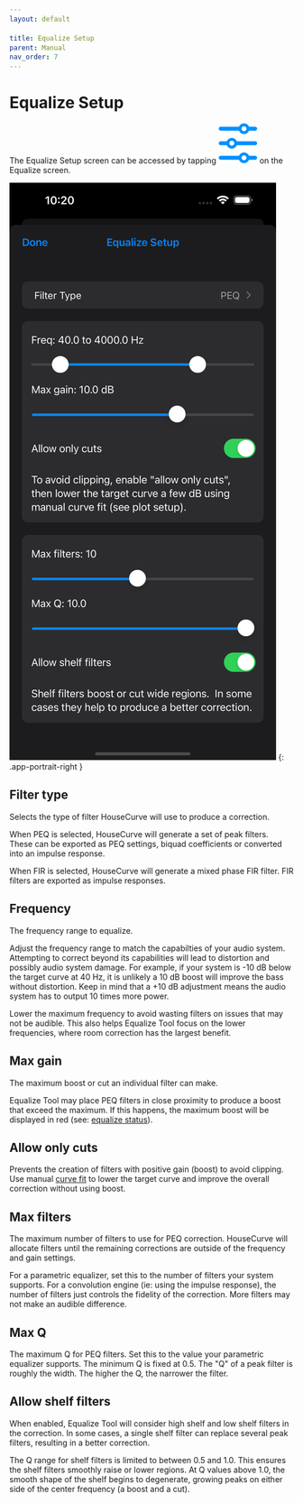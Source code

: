 ```yaml
---
layout: default

title: Equalize Setup
parent: Manual
nav_order: 7
---
```


# Equalize Setup
The Equalize Setup screen can be accessed by tapping <img src="/assets/img/equalize_setup.png" alt="Setup" class="app-icon"> on the Equalize screen.

![Equalize setup screen](/assets/img/equalize_setup_screen.png)
{: .app-portrait-right }

## Filter type
Selects the type of filter HouseCurve will use to produce a correction.

When PEQ is selected, HouseCurve will generate a set of peak filters.  These can be exported as PEQ settings, biquad coefficients or converted into an impulse response.

When FIR is selected, HouseCurve will generate a mixed phase FIR filter.  FIR filters are exported as impulse responses.

## Frequency
The frequency range to equalize.  

Adjust the frequency range to match the capabilties of your audio system.  Attempting to correct beyond its capabilities will lead to distortion and possibly audio system damage.  For example, if your system is -10 dB below the target curve at 40 Hz, it is unlikely a 10 dB boost will improve the bass without distortion.  Keep in mind that a +10 dB adjustment means the audio system has to output 10 times more power. 

Lower the maximum frequency to avoid wasting filters on issues that may not be audible.  This also helps Equalize Tool focus on the lower frequencies, where room correction has the largest benefit.

## Max gain
The maximum boost or cut an individual filter can make.

Equalize Tool may place PEQ filters in close proximity to produce a boost that exceed the maximum.  If this happens, the maximum boost will be displayed in red (see: [equalize status](../manual/equalize_tool.md)).

## Allow only cuts
Prevents the creation of filters with positive gain (boost) to avoid clipping.  Use manual [curve fit](../manual/plot_setup.md#target-curve-fit) to lower the target curve and improve the overall correction without using boost.

## Max filters
The maximum number of filters to use for PEQ correction.  HouseCurve will allocate filters until the remaining corrections are outside of the frequency and gain settings.

For a parametric equalizer, set this to the number of filters your system supports.  For a convolution engine (ie: using the impulse response), the number of filters just controls the fidelity of the correction.  More filters may not make an audible difference.

## Max Q
The maximum Q for PEQ filters.  Set this to the value your parametric equalizer supports.  The minimum Q is fixed at 0.5.  The "Q" of a peak filter is roughly the width.  The higher the Q, the narrower the filter.

## Allow shelf filters
When enabled, Equalize Tool will consider high shelf and low shelf filters in the correction.  In some cases, a single shelf filter can replace several peak filters, resulting in a better correction.

The Q range for shelf filters is limited to between 0.5 and 1.0.  This ensures the shelf filters smoothly raise or lower regions.  At Q values above 1.0, the smooth shape of the shelf begins to degenerate, growing peaks on either side of the center frequency (a boost and a cut).


